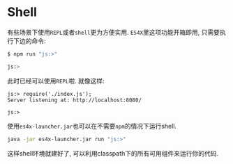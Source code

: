 # Shell

有些场景下使用`REPL`或者`shell`更为方便实用. `ES4X`里这项功能开箱即用,
只需要执行下边的命令:

```bash
$ npm run "js:>"

js:>
```

此时已经可以使用`REPL`啦. 就像这样:

```
js:> require('./index.js');
Server listening at: http://localhost:8080/

js:>
```

使用`es4x-launcher.jar`也可以在不需要`npm`的情况下运行shell.

```bash
java -jar es4x-launcher.jar run "js:>"
```

这样shell环境就建好了, 可以利用classpath下的所有可用组件来运行你的代码.
